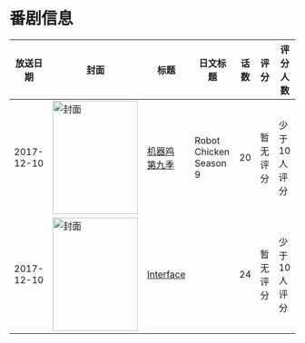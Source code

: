 # 番剧信息

|放送日期|封面|标题|日文标题|话数|评分|评分人数|
|---|---|---|---|---|---|---|
|2017-12-10|<img src="//lain.bgm.tv/pic/cover/c/b6/4f/292871_ush98.jpg" alt="封面" style="width:150px;height:200px;object-fit:cover;">|[机器鸡 第九季](https://bangumi.tv/subject/292871)|Robot Chicken Season 9|20|暂无评分|少于10人评分|
|2017-12-10|<img src="//lain.bgm.tv/pic/cover/c/d0/5d/390055_z6J90.jpg" alt="封面" style="width:150px;height:200px;object-fit:cover;">|[Interface](https://bangumi.tv/subject/390055)||24|暂无评分|少于10人评分|

